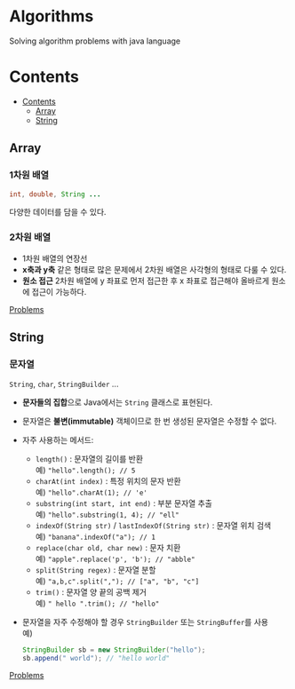# Algorithms

Solving algorithm problems with java language

# Contents
- [Contents](#contents)
  - [Array](#array)
  - [String](#string)

## Array
### 1차원 배열
```java
int, double, String ...
```
다양한 데이터를 담을 수 있다.
### 2차원 배열
- 1차원 배열의 연장선
- **x축과 y축** 같은 형태로 많은 문제에서 2차원 배열은 사각형의 형태로 다룰 수 있다.
- **원소 접근** 2차원 배열에 y 좌표로 먼저 접근한 후 x 좌표로 접근해야 올바르게 원소에 접근이 가능하다.

[Problems](src/algorithm/array)

## String
### 문자열

`String`, `char`, `StringBuilder` ...

- **문자들의 집합**으로 Java에서는 `String` 클래스로 표현된다.
- 문자열은 **불변(immutable)** 객체이므로 한 번 생성된 문자열은 수정할 수 없다.
- 자주 사용하는 메서드:
  - `length()` : 문자열의 길이를 반환  
    예) `"hello".length(); // 5`
  - `charAt(int index)` : 특정 위치의 문자 반환  
    예) `"hello".charAt(1); // 'e'`
  - `substring(int start, int end)` : 부분 문자열 추출  
    예) `"hello".substring(1, 4); // "ell"`
  - `indexOf(String str)` / `lastIndexOf(String str)` : 문자열 위치 검색  
    예) `"banana".indexOf("a"); // 1`
  - `replace(char old, char new)` : 문자 치환  
    예) `"apple".replace('p', 'b'); // "abble"`
  - `split(String regex)` : 문자열 분할  
    예) `"a,b,c".split(","); // ["a", "b", "c"]`
  - `trim()` : 문자열 양 끝의 공백 제거  
    예) `" hello ".trim(); // "hello"`

- 문자열을 자주 수정해야 할 경우 `StringBuilder` 또는 `StringBuffer`를 사용  
  예)
  ```java
  StringBuilder sb = new StringBuilder("hello");
  sb.append(" world"); // "hello world"
  ```

[Problems](src/algorithm/string)